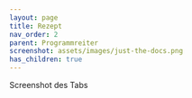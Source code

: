 ```yaml
---
layout: page
title: Rezept
nav_order: 2
parent: Programmreiter
screenshot: assets/images/just-the-docs.png
has_children: true
---
```


Screenshot des Tabs